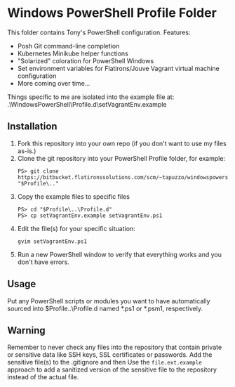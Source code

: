 # Windows PowerShell Profile Folder

This folder contains Tony's PowerShell configuration.  Features:
* Posh Git command-line completion
* Kubernetes Minikube helper functions
* "Solarized" coloration for PowerShell Windows
* Set environment variables for Flatirons/Jouve Vagrant virtual machine configuration
* More coming over time...

Things specific to me are isolated into the example file at:
    .\WindowsPowerShell\Profile.d\setVagrantEnv.example

## Installation

1. Fork this repository into your own repo (if you don't want to use my files as-is.)
2. Clone the git repository into your PowerShell Profile folder, for example:
    ```
    PS> git clone https://bitbucket.flatironssolutions.com/scm/~tapuzzo/windowspowershell.git "$Profile\.."
    ```
3. Copy the example files to specific files
    ```
    PS> cd "$Profile\..\Profile.d"
    PS> cp setVagrantEnv.example setVagrantEnv.ps1
    ```
4. Edit the file(s) for your specific situation:
    ```
    gvim setVagrantEnv.ps1
    ```
5. Run a new PowerShell window to verify that everything works and you don't have errors.

## Usage

Put any PowerShell scripts or modules you want to have automatically sourced into $Profile\..\Profile.d named *.ps1 or *.psm1, respectively.

## Warning

Remember to never check any files into the repository that contain private or sensitive data like SSH keys, SSL certificates or passwords.  Add the sensitive file(s) to the .gitignore and then Use the `file.ext.example` approach to add a sanitized version of the sensitive file to the repository instead of the actual file.
